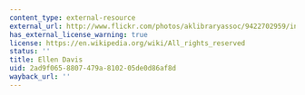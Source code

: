 ```yaml
---
content_type: external-resource
external_url: http://www.flickr.com/photos/aklibraryassoc/9422702959/in/photostream/
has_external_license_warning: true
license: https://en.wikipedia.org/wiki/All_rights_reserved
status: ''
title: Ellen Davis
uid: 2ad9f065-8807-479a-8102-05de0d86af8d
wayback_url: ''
---
```

